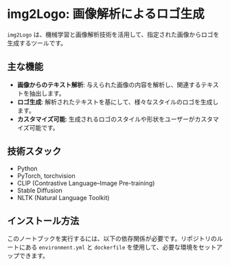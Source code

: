 # img2Logo: 画像解析によるロゴ生成

`img2Logo` は、機械学習と画像解析技術を活用して、指定された画像からロゴを生成するツールです。

## 主な機能

- **画像からのテキスト解析**: 与えられた画像の内容を解析し、関連するテキストを抽出します。
- **ロゴ生成**: 解析されたテキストを基にして、様々なスタイルのロゴを生成します。
- **カスタマイズ可能**: 生成されるロゴのスタイルや形状をユーザーがカスタマイズ可能です。

## 技術スタック

- Python
- PyTorch, torchvision
- CLIP (Contrastive Language–Image Pre-training)
- Stable Diffusion
- NLTK (Natural Language Toolkit)

## インストール方法

このノートブックを実行するには、以下の依存関係が必要です。リポジトリのルートにある `environment.yml` と `dockerfile` を使用して、必要な環境をセットアップできます。


